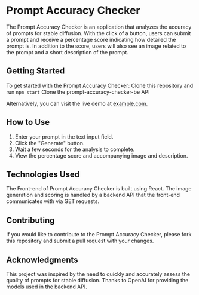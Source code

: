 # Prompt Accuracy Checker

The Prompt Accuracy Checker is an application that analyzes the accuracy of prompts for stable diffusion. With the click of a button, users can submit a prompt and receive a percentage score indicating how detailed the prompt is. In addition to the score, users will also see an image related to the prompt and a short description of the prompt.

## Getting Started

To get started with the Prompt Accuracy Checker: 
Clone this repository and run `npm start`
Clone the prompt-accuracy-checker-be API

Alternatively, you can visit the live demo at [example.com.](https://joacoague15.github.io/how-accurate-prod/)

## How to Use
1. Enter your prompt in the text input field.
2. Click the "Generate" button.
3. Wait a few seconds for the analysis to complete.
4. View the percentage score and accompanying image and description.

## Technologies Used
The Front-end of Prompt Accuracy Checker is built using React. The image generation and scoring is handled by a backend API that the front-end communicates with via GET requests.

## Contributing
If you would like to contribute to the Prompt Accuracy Checker, please fork this repository and submit a pull request with your changes.

## Acknowledgments
This project was inspired by the need to quickly and accurately assess the quality of prompts for stable diffusion. Thanks to OpenAI for providing the models used in the backend API.
